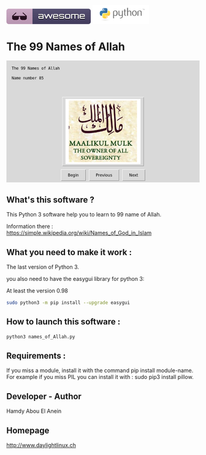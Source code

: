 ![Awesome](awesome.svg) ![Python](python.png)  

# The 99 Names of Allah

![Screenshot](screenshot.png)

## What's this software ?  

This Python 3 software help you to learn to 99 name of Allah.

Information there : https://simple.wikipedia.org/wiki/Names_of_God_in_Islam
     
## What you need to make it work :  


The last version of Python 3.

you also need to have the easygui library for python 3:

At least the version 0.98

```sh
sudo python3 -m pip install --upgrade easygui 
```

## How to launch this software :  

```sh
python3 names_of_Allah.py
```  

## Requirements :

If you miss a module, install it with the command pip install module-name. For example if you miss PIL you can install it with : sudo pip3 install pillow.


## Developer - Author

Hamdy Abou El Anein

## Homepage

http://www.daylightlinux.ch 
